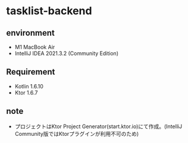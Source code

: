 # tasklist-backend

## environment
- M1 MacBook Air
- IntelliJ IDEA 2021.3.2 (Community Edition)

## Requirement
- Kotlin 1.6.10
- Ktor 1.6.7

## note
- プロジェクトはKtor Project Generator(start.ktor.io)にて作成。(IntelliJ Community版ではKtorプラグインが利用不可のため)
